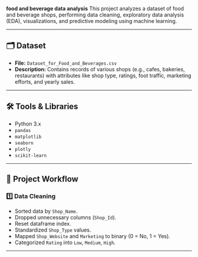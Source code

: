 **food and beverage data analysis**
This project analyzes a dataset of food and beverage shops, performing data cleaning, exploratory data analysis (EDA), visualizations, and predictive modeling using machine learning.

---

## 🗂️ Dataset

- **File:** `Dataset_for_Food_and_Beverages.csv`
- **Description:** Contains records of various shops (e.g., cafes, bakeries, restaurants) with attributes like shop type, ratings, foot traffic, marketing efforts, and yearly sales.

---

## 🛠️ Tools & Libraries

- Python 3.x
- `pandas`
- `matplotlib`
- `seaborn`
- `plotly`
- `scikit-learn`

---
## 📌 Project Workflow

### 1️⃣ Data Cleaning

- Sorted data by `Shop_Name`.
- Dropped unnecessary columns (`Shop_Id`).
- Reset dataframe index.
- Standardized `Shop_Type` values.
- Mapped `Shop_Website` and `Marketing` to binary (0 = No, 1 = Yes).
- Categorized `Rating` into `Low`, `Medium`, `High`.

---

